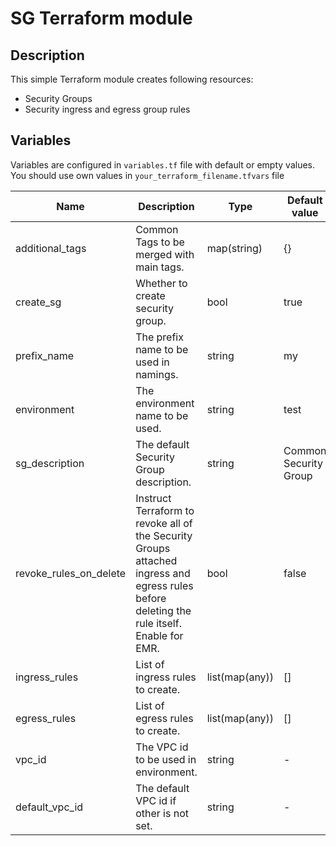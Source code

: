 # SG Terraform module

## Description

This simple Terraform module creates following resources:
- Security Groups
- Security ingress and egress group rules 

## Variables
Variables are configured in `variables.tf` file with default or empty values. You should use own values in `your_terraform_filename.tfvars` file

| Name | Description| Type | Default value |
|-|-|-|-|
| additional_tags | Common Tags to be merged with main tags. |  map(string) | {} |
| create_sg | Whether to create security group. | bool | true |
| prefix_name | The prefix name to be used in namings. | string | my |
| environment | The environment name to be used. | string | test |
| sg_description | The default Security Group description. |  string | Common Security Group |  
| revoke_rules_on_delete | Instruct Terraform to revoke all of the Security Groups attached ingress and egress rules before deleting the rule itself. Enable for EMR. |bool | false |
| ingress_rules | List of ingress rules to create. | list(map(any)) | [] |
| egress_rules | List of egress rules to create. |  list(map(any)) | [] |
| vpc_id | The VPC id to be used in environment. |  string |-|
| default_vpc_id | The default VPC id if other is not set.|  string |-|